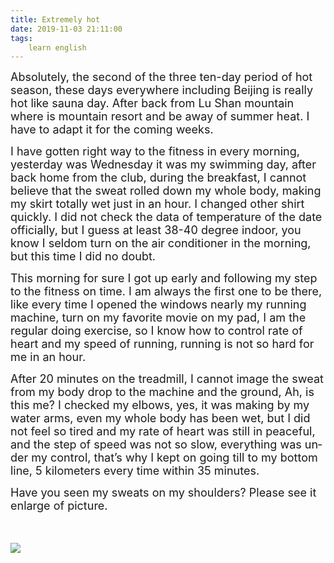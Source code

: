 ```yaml
---
title: Extremely hot
date: 2019-11-03 21:11:00
tags:
    learn english
---
```

<p .="margin:0cm;margin-bottom:.0001pt;text-align:justify;text-justify:
inter-ideograph;line-height:23.0pt;background:white"><span .="tran"><span lang="EN-US" .="font-family: Calibri, sans-serif; color: rgb(102, 102, 102); background-image: initial; background-position: initial; background-size: initial; background-repeat: initial; background-attachment: initial; background-origin: initial; background-clip: initial;"><font size="4">Absolutely, the second of the three ten-day
period of hot season, these days everywhere including Beijing is really hot
like sauna day. After back from Lu Shan mountain where is mountain resort and
be away of summer heat. I have to adapt it for the coming weeks.</font></span></span></p>

<p .="margin:0cm;margin-bottom:.0001pt;text-align:justify;text-justify:
inter-ideograph;line-height:23.0pt;background:white"><span .="tran"><span lang="EN-US" .="font-family: Calibri, sans-serif; color: rgb(102, 102, 102); background-image: initial; background-position: initial; background-size: initial; background-repeat: initial; background-attachment: initial; background-origin: initial; background-clip: initial;"><font size="4">I have gotten right way to the fitness in every
morning, yesterday was Wednesday it was my swimming day, after back home from
the club, during the breakfast, I cannot believe that the sweat rolled down my
whole body, making my skirt totally wet just in an hour. I changed other shirt quickly.
I did not check the data of temperature of the date officially, but I guess at
least 38-40 degree indoor, you know I seldom turn on the air conditioner in the
morning, but this time I did no doubt.</font></span></span></p>

<p .="margin:0cm;margin-bottom:.0001pt;text-align:justify;text-justify:
inter-ideograph;line-height:23.0pt;background:white"><span .="tran"><span lang="EN-US" .="font-family: Calibri, sans-serif; color: rgb(102, 102, 102); background-image: initial; background-position: initial; background-size: initial; background-repeat: initial; background-attachment: initial; background-origin: initial; background-clip: initial;"><font size="4">This morning for sure I got up early and
following my step to the fitness on time. I am always the first one to be
there, like every time I opened the windows nearly my running machine, turn on
my favorite movie on my pad, I am the regular doing exercise, so I know how to
control rate of heart and my speed of running, running is not so hard for me in
an hour. </font></span></span></p>

<p .="margin:0cm;margin-bottom:.0001pt;text-align:justify;text-justify:
inter-ideograph;line-height:23.0pt;background:white"><span .="tran"><span lang="EN-US" .="font-family: Calibri, sans-serif; color: rgb(102, 102, 102); background-image: initial; background-position: initial; background-size: initial; background-repeat: initial; background-attachment: initial; background-origin: initial; background-clip: initial;"><font size="4">After 20 minutes on the treadmill, I cannot
image the sweat from my body drop to the machine and the ground, Ah, is this me?
I checked my elbows, yes, it was making by my water arms, even my whole body
has been wet, but I did not feel so tired and my rate of heart was still in
peaceful, and the step of speed was not so slow, everything was under my
control, that&#x2019;s why I kept on going till to my bottom line, 5 kilometers every
time within 35 minutes. </font></span></span></p>

<p .="margin:0cm;margin-bottom:.0001pt;text-align:justify;text-justify:
inter-ideograph;line-height:23.0pt;background:white"><span .="tran"><span lang="EN-US" .="font-family: Calibri, sans-serif; color: rgb(102, 102, 102); background-image: initial; background-position: initial; background-size: initial; background-repeat: initial; background-attachment: initial; background-origin: initial; background-clip: initial;"><font size="4">Have you seen my sweats on my shoulders? Please
see it enlarge of picture.&#xA0;</font><span .="font-size: 15pt;"></span></span></span></p><p .="margin:0cm;margin-bottom:.0001pt;text-align:justify;text-justify:
inter-ideograph;line-height:23.0pt;background:white"><span .="tran"><span lang="EN-US" .="font-family: Calibri, sans-serif; color: rgb(102, 102, 102); background-image: initial; background-position: initial; background-size: initial; background-repeat: initial; background-attachment: initial; background-origin: initial; background-clip: initial;"><font size="4"><br></font></span></span></p><div class="uchome-message-pic"><img src="data/attachment/album/201907/25/112100wwzwxwk1inmut16u.jpg"><p></p></div>